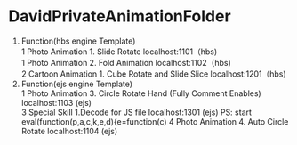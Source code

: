 # DavidPrivateAnimationFolder
1. Function(hbs engine Template)                                                                                                   
   1 Photo Animation 1. Slide Rotate                                              localhost:1101（hbs)                             
   1 Photo Animation 2. Fold Animation                                            localhost:1102（hbs)                             
   2 Cartoon Animation 1. Cube Rotate and Slide Slice                             localhost:1201（hbs)                             
2. Function(ejs engine Template)                                                                                                   
   1 Photo Animation 3. Circle Rotate Hand (Fully Comment Enables)                localhost:1103 (ejs)                             
   3 Special Skill 1.Decode for JS file                                           localhost:1301 (ejs)                                 PS: start eval(function(p,a,c,k,e,d){e=function(c)
   4 Photo Animation 4. Auto Circle Rotate                                        localhost:1104 (ejs)
